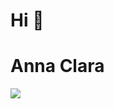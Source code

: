 # Hi 🌹
# Anna Clara

![](![image](https://github.com/user-attachments/assets/65c7196c-415b-4ccb-99d7-c2af1ef44ecd)
)
